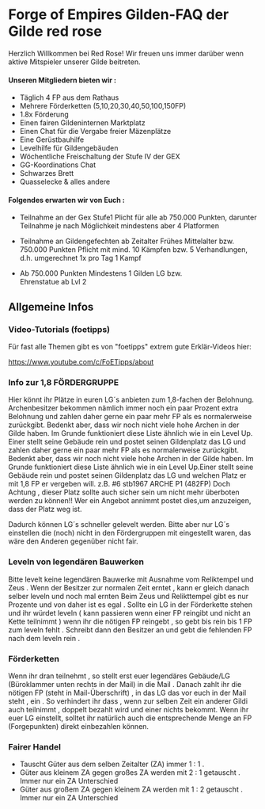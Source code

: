 # Forge of Empires Gilden-FAQ der Gilde red rose

Herzlich Willkommen bei Red Rose!
Wir freuen uns immer darüber wenn aktive Mitspieler unserer Gilde beitreten.

#### Unseren Mitgliedern bieten wir :

- Täglich 4 FP aus dem Rathaus
- Mehrere Förderketten (5,10,20,30,40,50,100,150FP)
- 1.8x Förderung
- Einen fairen Gildeninternen Marktplatz
- Einen Chat für die Vergabe freier Mäzenplätze
- Eine Gerüstbauhilfe
- Levelhilfe für Gildengebäuden
- Wöchentliche Freischaltung der Stufe IV der GEX
- GG-Koordinations Chat
- Schwarzes Brett
- Quasselecke & alles andere

#### Folgendes erwarten wir von Euch :

- Teilnahme an der Gex Stufe1 Plicht für alle ab 750.000 
  Punkten, darunter Teilnahme je nach Möglichkeit 
  mindestens aber 4 Platformen 

- Teilnahme an Gildengefechten ab Zeitalter Frühes 
  Mittelalter bzw. 750.000 Punkten Pflicht mit mind. 10 
  Kämpfen bzw. 5 Verhandlungen, d.h. umgerechnet 
  1x pro Tag 1 Kampf

- Ab 750.000 Punkten Mindestens 1 Gilden LG bzw.   
  Ehrenstatue ab Lvl 2   


## Allgemeine Infos

### Video-Tutorials (foetipps)
Für fast alle Themen gibt es von "foetipps" extrem gute Erklär-Videos hier:

https://www.youtube.com/c/FoETipps/about

### Info zur 1,8 FÖRDERGRUPPE

Hier könnt ihr Plätze in euren LG´s anbieten zum 1,8-fachen der Belohnung.
Archenbesitzer bekommen nämlich immer noch ein paar Prozent extra Belohnung
und zahlen daher gerne ein paar mehr FP als es normalerweise zurückgibt.
Bedenkt aber, dass wir noch nicht viele hohe Archen in der Gilde haben.
Im Grunde funktioniert diese Liste ähnlich wie in ein Level Up. Einer stellt seine Gebäude rein und postet seinen Gildenplatz das LG und zahlen daher gerne ein paar mehr FP als es normalerweise zurückgibt.
Bedenkt aber, dass wir noch nicht viele hohe Archen in der Gilde haben.
Im Grunde funktioniert diese Liste ähnlich wie in ein Level Up.Einer stellt seine Gebäude rein und postet seinen Gildenplatz das LG und welchen Platz er mit 1,8 FP er vergeben will.
z.B. #6 stb1967 ARCHE P1 (482FP)
Doch Achtung , dieser Platz sollte auch sicher sein um nicht mehr überboten werden zu können!!
Wer ein Angebot annimmt postet dies,um anzuzeigen, dass der Platz weg ist.

Dadurch können LG´s schneller gelevelt werden. Bitte aber nur LG´s einstellen die (noch) nicht in den Fördergruppen mit eingestellt waren, das wäre den Anderen gegenüber nicht fair.


### Leveln von legendären Bauwerken
Bitte levelt keine legendären Bauwerke mit Ausnahme vom Reliktempel und Zeus . Wenn der Besitzer zur normalen Zeit erntet , kann er gleich danach selber leveln und noch mal ernten Beim Zeus und Relikttempel gibt es nur Prozente und von daher ist es egal . Sollte ein LG in der Förderkette stehen und ihr würdet leveln ( kann passieren wenn einer FP reingibt und nicht an Kette teilnimmt ) wenn ihr die nötigen FP reingebt , so gebt bis rein bis 1 FP zum leveln fehlt . Schreibt dann den Besitzer an und gebt die fehlenden FP nach dem leveln rein .


### Förderketten
Wenn ihr dran teilnehmt , so stellt erst euer legendäres Gebäude/LG (Büroklammer unten rechts in der Mail) in die Mail . Danach zahlt ihr die nötigen FP (steht in Mail-Überschrift) , in das LG das vor euch in der Mail steht , ein . So verhindert ihr dass , wenn zur selben Zeit ein anderer Gildi auch teilnimmt , doppelt bezahlt wird und einer nichts bekommt.
Wenn ihr euer LG einstellt, solltet ihr natürlich auch die entsprechende Menge an FP (Forgepunkten) direkt einbezahlen können.


### Fairer Handel
- Tauscht Güter aus dem selben Zeitalter (ZA) immer 1 : 1 .
- Güter aus kleinem ZA gegen großes ZA werden mit 2 : 1 getauscht . Immer nur ein ZA Unterschied
- Güter aus großem ZA gegen kleinem ZA werden mit 1 : 2 getauscht . Immer nur ein ZA Unterschied

